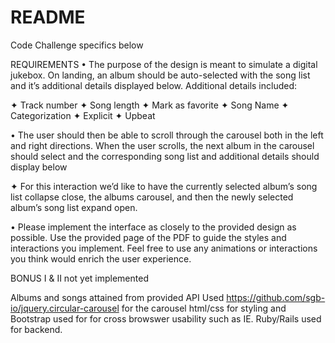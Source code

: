 # README

Code Challenge specifics below

REQUIREMENTS
• The purpose of the design is meant to simulate a digital jukebox. On landing, an album should be auto-selected 
with the song list and it’s additional details displayed below. Additional details included:

✦ Track number 
✦ Song length 
✦ Mark as favorite 
✦ Song Name 
✦ Categorization 
✦ Explicit 
✦ Upbeat

• The user should then be able to scroll through the carousel both in the left and right directions.
When the user scrolls, the next album in the carousel should select and the corresponding song list and additional details should display below

✦ For this interaction we’d like to have the currently selected album’s song list collapse close, the albums carousel, and then the newly selected album’s song list expand open.

• Please implement the interface as closely to the provided design as possible.
Use the provided page of the PDF to guide the styles and interactions you implement. Feel free to use any animations or interactions you think would enrich the user experience.

BONUS I & II not yet implemented


Albums and songs attained from provided API
Used https://github.com/sgb-io/jquery.circular-carousel for the carousel
html/css for styling and Bootstrap used for for cross browswer usability such as IE.
Ruby/Rails used for backend.
